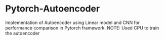 # Pytorch-Autoencoder
Implementation of Autoencoder using Linear model and CNN for performance comparison in Pytorch framework. NOTE: Used CPU to train the autoencoder  
